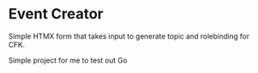 # Event Creator

Simple HTMX form that takes input to generate topic and rolebinding for CFK.

Simple project for me to test out Go
